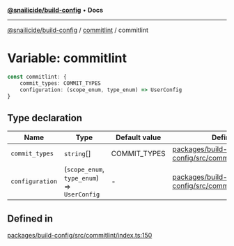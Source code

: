 [**@snailicide/build-config**](../../README.md) • **Docs**

---

[@snailicide/build-config](../../README.md) / [commitlint](../README.md) / commitlint

# Variable: commitlint

```ts
const commitlint: {
    commit_types: COMMIT_TYPES
    configuration: (scope_enum, type_enum) => UserConfig
}
```

## Type declaration

| Name | Type | Default value | Defined in |
| --- | --- | --- | --- |
| `commit_types` | `string`[] | COMMIT_TYPES | [packages/build-config/src/commitlint/index.ts:151](https://github.com/gbtunney/snailicide-monorepo/blob/master/packages/build-config/src/commitlint/index.ts#L151) |
| `configuration` | (`scope_enum`, `type_enum`) => `UserConfig` | - | [packages/build-config/src/commitlint/index.ts:152](https://github.com/gbtunney/snailicide-monorepo/blob/master/packages/build-config/src/commitlint/index.ts#L152) |

## Defined in

[packages/build-config/src/commitlint/index.ts:150](https://github.com/gbtunney/snailicide-monorepo/blob/master/packages/build-config/src/commitlint/index.ts#L150)
